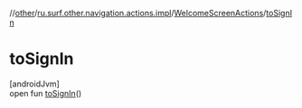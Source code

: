 //[other](../../../index.md)/[ru.surf.other.navigation.actions.impl](../index.md)/[WelcomeScreenActions](index.md)/[toSignIn](to-sign-in.md)

# toSignIn

[androidJvm]\
open fun [toSignIn](to-sign-in.md)()
